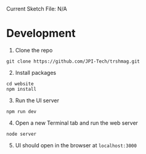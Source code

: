 Current Sketch File: N/A

# Development

1. Clone the repo
```
git clone https://github.com/JPI-Tech/trshmag.git
```

2. Install packages
```
cd website
npm install
```

3. Run the UI server
```
npm run dev
```

4. Open a new Terminal tab and run the web server
```
node server
```

5. UI should open in the browser at `localhost:3000`
